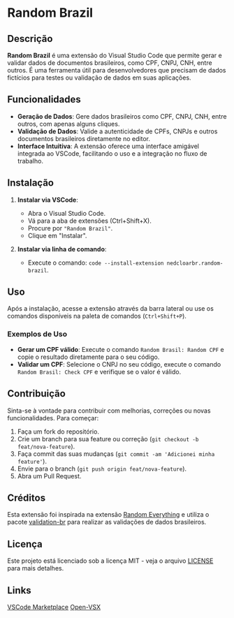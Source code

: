 # Random Brazil

## Descrição

**Random Brazil** é uma extensão do Visual Studio Code que permite gerar e validar dados de documentos brasileiros, como CPF, CNPJ, CNH, entre outros. É uma ferramenta útil para desenvolvedores que precisam de dados fictícios para testes ou validação de dados em suas aplicações.

## Funcionalidades

- **Geração de Dados**: Gere dados brasileiros como CPF, CNPJ, CNH, entre outros, com apenas alguns cliques.
- **Validação de Dados**: Valide a autenticidade de CPFs, CNPJs e outros documentos brasileiros diretamente no editor.
- **Interface Intuitiva**: A extensão oferece uma interface amigável integrada ao VSCode, facilitando o uso e a integração no fluxo de trabalho.

## Instalação

1. **Instalar via VSCode**:
   - Abra o Visual Studio Code.
   - Vá para a aba de extensões (Ctrl+Shift+X).
   - Procure por `"Random Brazil"`.
   - Clique em "Instalar".

2. **Instalar via linha de comando**:
   - Execute o comando: `code --install-extension nedcloarbr.random-brazil`.

## Uso

Após a instalação, acesse a extensão através da barra lateral ou use os comandos disponíveis na paleta de comandos (`Ctrl+Shift+P`).

### Exemplos de Uso

- **Gerar um CPF válido**: Execute o comando `Random Brasil: Random CPF` e copie o resultado diretamente para o seu código.
- **Validar um CPF**: Selecione o CNPJ no seu código, execute o comando `Random Brasil: Check CPF` e verifique se o valor é válido.

## Contribuição

Sinta-se à vontade para contribuir com melhorias, correções ou novas funcionalidades. Para começar:

1. Faça um fork do repositório.
2. Crie um branch para sua feature ou correção (`git checkout -b feat/nova-feature`).
3. Faça commit das suas mudanças (`git commit -am 'Adicionei minha feature'`).
4. Envie para o branch (`git push origin feat/nova-feature`).
5. Abra um Pull Request.

## Créditos

Esta extensão foi inspirada na extensão [Random Everything](https://marketplace.visualstudio.com/items?itemName=helixquar.randomeverything) e utiliza o pacote [validation-br](https://www.npmjs.com/package/validation-br) para realizar as validações de dados brasileiros.

## Licença

Este projeto está licenciado sob a licença MIT - veja o arquivo [LICENSE](LICENSE) para mais detalhes.

## Links
[VSCode Marketplace](https://marketplace.visualstudio.com/items?itemName=nedcloarbr.random-brazil)
[Open-VSX](https://open-vsx.org/extension/nedcloarbr/random-brazil)